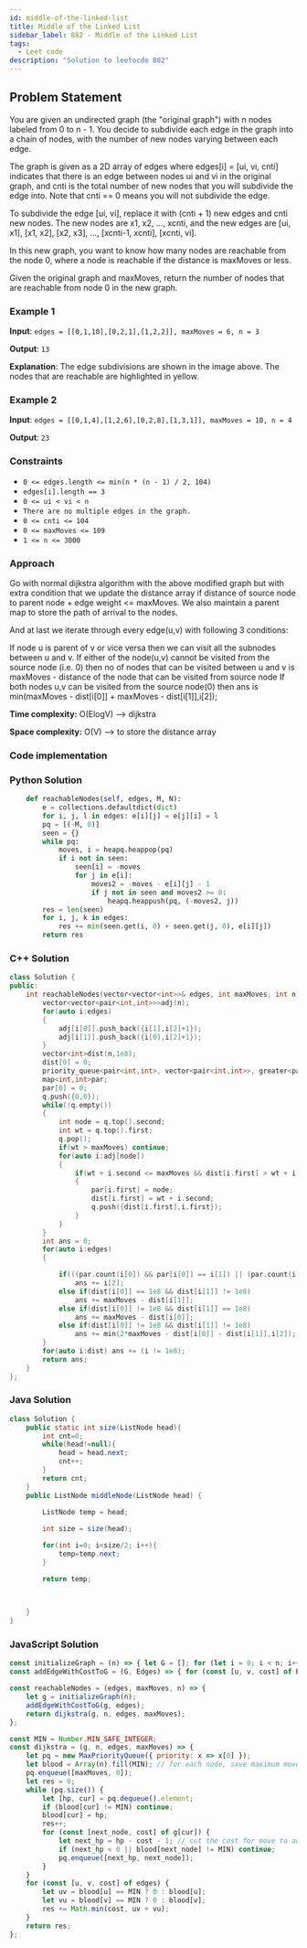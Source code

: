 ```yaml
---
id: middle-of-the-linked-list
title: Middle of the Linked List
sidebar_label: 882 - Middle of the Linked List
tags:
  - Leet code
description: "Solution to leetocde 882"
---
```

    
## Problem Statement
You are given an undirected graph (the "original graph") with n nodes labeled from 0 to n - 1. You decide to subdivide each edge in the graph into a chain of nodes, with the number of new nodes varying between each edge.

The graph is given as a 2D array of edges where edges[i] = [ui, vi, cnti] indicates that there is an edge between nodes ui and vi in the original graph, and cnti is the total number of new nodes that you will subdivide the edge into. Note that cnti == 0 means you will not subdivide the edge.

To subdivide the edge [ui, vi], replace it with (cnti + 1) new edges and cnti new nodes. The new nodes are x1, x2, ..., xcnti, and the new edges are [ui, x1], [x1, x2], [x2, x3], ..., [xcnti-1, xcnti], [xcnti, vi].

In this new graph, you want to know how many nodes are reachable from the node 0, where a node is reachable if the distance is maxMoves or less.

Given the original graph and maxMoves, return the number of nodes that are reachable from node 0 in the new graph.

### Example 1

**Input**: `edges = [[0,1,10],[0,2,1],[1,2,2]], maxMoves = 6, n = 3`

**Output**: `13`

**Explanation**:
The edge subdivisions are shown in the image above.
The nodes that are reachable are highlighted in yellow.

### Example 2

**Input**: `edges = [[0,1,4],[1,2,6],[0,2,8],[1,3,1]], maxMoves = 10, n = 4`

**Output**: `23`


### Constraints
- `0 <= edges.length <= min(n * (n - 1) / 2, 104)`
- `edges[i].length == 3`
- `0 <= ui < vi < n`
- `There are no multiple edges in the graph.`
- `0 <= cnti <= 104`
- `0 <= maxMoves <= 109`
- `1 <= n <= 3000`


### Approach
Go with normal dijkstra algorithm with the above modified graph but with extra condition that we update the distance array if distance of source node to parent node + edge weight &lt;= maxMoves. We also maintain a parent map to store the path of arrival to the nodes.

And at last we iterate through every edge(u,v) with following 3 conditions:

If node u is parent of v or vice versa then we can visit all the subnodes between u and v.
If either of the node(u,v) cannot be visited from the source node (i.e. 0) then no of nodes that can be visited between u and v is maxMoves - distance of the node that can be visited from source node
If both nodes u,v can be visited from the source node(0) then ans is min(maxMoves - dist[i[0]] + maxMoves - dist[i[1]],i[2]);

**Time complexity:** O(ElogV) --> dijkstra

**Space complexity:** 
O(V) --> to store the distance array


### Code implementation

### Python Solution

```python
    def reachableNodes(self, edges, M, N):
        e = collections.defaultdict(dict)
        for i, j, l in edges: e[i][j] = e[j][i] = l
        pq = [(-M, 0)]
        seen = {}
        while pq:
            moves, i = heapq.heappop(pq)
            if i not in seen:
                seen[i] = -moves
                for j in e[i]:
                    moves2 = -moves - e[i][j] - 1
                    if j not in seen and moves2 >= 0:
                        heapq.heappush(pq, (-moves2, j))
        res = len(seen)
        for i, j, k in edges:
            res += min(seen.get(i, 0) + seen.get(j, 0), e[i][j])
        return res
```

### C++ Solution

```cpp
class Solution {
public:
    int reachableNodes(vector<vector<int>>& edges, int maxMoves, int n) {
        vector<vector<pair<int,int>>>adj(n);
        for(auto i:edges)
        {
            adj[i[0]].push_back({i[1],i[2]+1});
            adj[i[1]].push_back({i[0],i[2]+1});
        }
        vector<int>dist(n,1e8);
        dist[0] = 0;
        priority_queue<pair<int,int>, vector<pair<int,int>>, greater<pair<int,int>>> q;
        map<int,int>par;
        par[0] = 0;
        q.push({0,0});
        while(!q.empty())
        {
            int node = q.top().second;
            int wt = q.top().first;
            q.pop();
            if(wt > maxMoves) continue;
            for(auto i:adj[node])
            {
                if(wt + i.second <= maxMoves && dist[i.first] > wt + i.second)
                {
                    par[i.first] = node;
                    dist[i.first] = wt + i.second;
                    q.push({dist[i.first],i.first});
                }
            }
        }
        int ans = 0;
        for(auto i:edges)
        {

            if(((par.count(i[0]) && par[i[0]] == i[1]) || (par.count(i[1]) && par[i[1]] == i[0]))) 
                ans += i[2];
            else if(dist[i[0]] == 1e8 && dist[i[1]] != 1e8)
                ans += maxMoves - dist[i[1]];
            else if(dist[i[0]] != 1e8 && dist[i[1]] == 1e8)
                ans += maxMoves - dist[i[0]];  
            else if(dist[i[0]] != 1e8 && dist[i[1]] != 1e8)
                ans += min(2*maxMoves - dist[i[0]] - dist[i[1]],i[2]);
        }
        for(auto i:dist) ans += (i != 1e8);
        return ans;
    }
};
```

### Java Solution

```java
class Solution {
    public static int size(ListNode head){
        int cnt=0;
        while(head!=null){
            head = head.next;
            cnt++;
        }
        return cnt;
    }
    public ListNode middleNode(ListNode head) {

        ListNode temp = head;
    
        int size = size(head);

        for(int i=0; i<size/2; i++){
            temp=temp.next;
        }

        return temp;

        
        
    }
}

```

### JavaScript Solution

```javascript
const initializeGraph = (n) => { let G = []; for (let i = 0; i < n; i++) { G.push([]); } return G; };
const addEdgeWithCostToG = (G, Edges) => { for (const [u, v, cost] of Edges) { G[u].push([v, cost]); G[v].push([u, cost]); } };

const reachableNodes = (edges, maxMoves, n) => {
    let g = initializeGraph(n);
    addEdgeWithCostToG(g, edges);
    return dijkstra(g, n, edges, maxMoves);
};

const MIN = Number.MIN_SAFE_INTEGER;
const dijkstra = (g, n, edges, maxMoves) => {
    let pq = new MaxPriorityQueue({ priority: x => x[0] });
    let blood = Array(n).fill(MIN); // for each node, save maximum moves left to reach each node
    pq.enqueue([maxMoves, 0]);
    let res = 0;
    while (pq.size()) {
        let [hp, cur] = pq.dequeue().element;
        if (blood[cur] != MIN) continue;
        blood[cur] = hp;
        res++;
        for (const [next_node, cost] of g[cur]) {
            let next_hp = hp - cost - 1; // cut the cost for move to adjacent child
            if (next_hp < 0 || blood[next_node] != MIN) continue;
            pq.enqueue([next_hp, next_node]);
        }
    }
    for (const [u, v, cost] of edges) {
        let uv = blood[u] == MIN ? 0 : blood[u];
        let vu = blood[v] == MIN ? 0 : blood[v];
        res += Math.min(cost, uv + vu);
    }
    return res;
};
```

